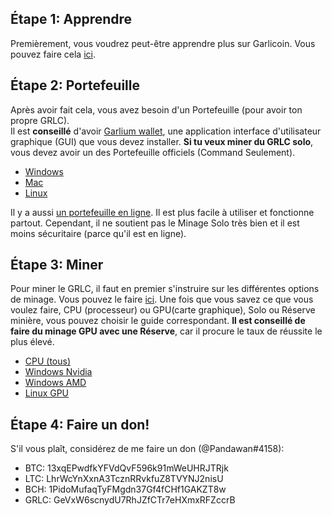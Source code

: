 ## Étape 1: Apprendre
Premièrement, vous voudrez peut-être apprendre plus sur Garlicoin. Vous pouvez faire cela [ici](./what-is-garlicoin.html).  

## Étape 2: Portefeuille
Après avoir fait cela, vous avez besoin d'un Portefeuille (pour avoir ton propre GRLC).  
Il est **conseillé** d'avoir [Garlium wallet](./wallet-garlium.html), une application interface d'utilisateur graphique (GUI) que vous devez installer.
**Si tu veux miner du GRLC solo**, vous devez avoir un des Portefeuille officiels (Command Seulement).
- [Windows](./wallet-win.html)
- [Mac](./wallet-mac.html)
- [Linux](./wallet-nix.html)

Il y a aussi [un portefeuille en ligne](https://breadbox.xyz). Il est plus facile à utiliser et fonctionne partout. Cependant, il ne soutient pas le Minage Solo très bien et il est moins sécuritaire (parce qu'il est en ligne).

## Étape 3: Miner
Pour miner le GRLC, il faut en premier s'instruire sur les différentes options de minage. Vous pouvez le faire [ici](./how-to-mine.html).
Une fois que vous savez ce que vous voulez faire, CPU (processeur) ou GPU(carte graphique), Solo ou Réserve minière, vous pouvez choisir le guide correspondant.
**Il est conseillé de faire du minage GPU avec une Réserve**, car il procure le taux de réussite le plus élevé.
- [CPU (tous)](./mining-cpu.html)
- [Windows Nvidia](./mining-win-nvidia.html)
- [Windows AMD](./mining-win-amd.html)
- [Linux GPU](./mining-nix-gpu.html)

## Étape 4: Faire un don!
S'il vous plaît, considérez de me faire un don (@Pandawan#4158):

- BTC: 13xqEPwdfkYFVdQvF596k91mWeUHRJTRjk
- LTC: LhrWcYnXxnA3TcznRRvkfuZ8TVYNJ2nisU
- BCH: 1PidoMufaqTyFMgdn37Gf4fCHf1GAKZT8w
- GRLC: GeVxW6scnydU7RhJZfCTr7eHXmxRFZccrB
